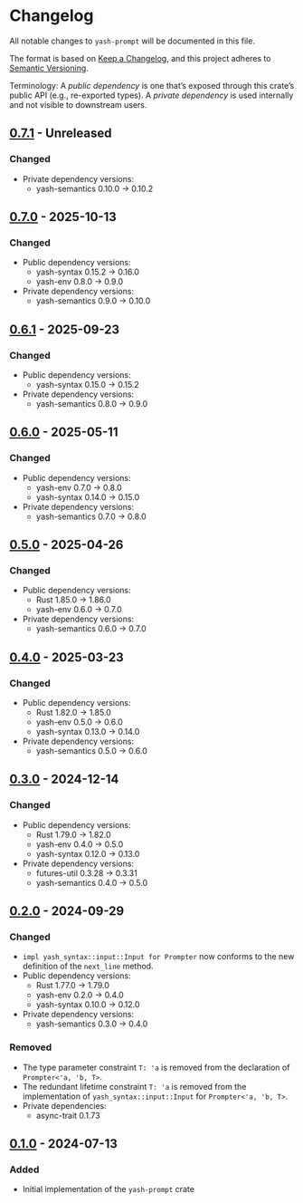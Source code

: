 # Changelog

All notable changes to `yash-prompt` will be documented in this file.

The format is based on [Keep a Changelog](https://keepachangelog.com/en/1.1.0/),
and this project adheres to [Semantic Versioning](https://semver.org/spec/v2.0.0.html).

Terminology: A _public dependency_ is one that’s exposed through this crate’s
public API (e.g., re-exported types).
A _private dependency_ is used internally and not visible to downstream users.

## [0.7.1] - Unreleased

### Changed

- Private dependency versions:
    - yash-semantics 0.10.0 → 0.10.2

## [0.7.0] - 2025-10-13

### Changed

- Public dependency versions:
    - yash-syntax 0.15.2 → 0.16.0
    - yash-env 0.8.0 → 0.9.0
- Private dependency versions:
    - yash-semantics 0.9.0 → 0.10.0

## [0.6.1] - 2025-09-23

### Changed

- Public dependency versions:
    - yash-syntax 0.15.0 → 0.15.2
- Private dependency versions:
    - yash-semantics 0.8.0 → 0.9.0

## [0.6.0] - 2025-05-11

### Changed

- Public dependency versions:
    - yash-env 0.7.0 → 0.8.0
    - yash-syntax 0.14.0 → 0.15.0
- Private dependency versions:
    - yash-semantics 0.7.0 → 0.8.0

## [0.5.0] - 2025-04-26

### Changed

- Public dependency versions:
    - Rust 1.85.0 → 1.86.0
    - yash-env 0.6.0 → 0.7.0
- Private dependency versions:
    - yash-semantics 0.6.0 → 0.7.0

## [0.4.0] - 2025-03-23

### Changed

- Public dependency versions:
    - Rust 1.82.0 → 1.85.0
    - yash-env 0.5.0 → 0.6.0
    - yash-syntax 0.13.0 → 0.14.0
- Private dependency versions:
    - yash-semantics 0.5.0 → 0.6.0

## [0.3.0] - 2024-12-14

### Changed

- Public dependency versions:
    - Rust 1.79.0 → 1.82.0
    - yash-env 0.4.0 → 0.5.0
    - yash-syntax 0.12.0 → 0.13.0
- Private dependency versions:
    - futures-util 0.3.28 → 0.3.31
    - yash-semantics 0.4.0 → 0.5.0

## [0.2.0] - 2024-09-29

### Changed

- `impl yash_syntax::input::Input for Prompter` now conforms to the new
  definition of the `next_line` method.
- Public dependency versions:
    - Rust 1.77.0 → 1.79.0
    - yash-env 0.2.0 → 0.4.0
    - yash-syntax 0.10.0 → 0.12.0
- Private dependency versions:
    - yash-semantics 0.3.0 → 0.4.0

### Removed

- The type parameter constraint `T: 'a` is removed from the declaration of
  `Prompter<'a, 'b, T>`.
- The redundant lifetime constraint `T: 'a` is removed from the implementation
  of `yash_syntax::input::Input` for `Prompter<'a, 'b, T>`.
- Private dependencies:
    - async-trait 0.1.73

## [0.1.0] - 2024-07-13

### Added

- Initial implementation of the `yash-prompt` crate

[0.7.1]: https://github.com/magicant/yash-rs/releases/tag/yash-prompt-0.7.1
[0.7.0]: https://github.com/magicant/yash-rs/releases/tag/yash-prompt-0.7.0
[0.6.1]: https://github.com/magicant/yash-rs/releases/tag/yash-prompt-0.6.1
[0.6.0]: https://github.com/magicant/yash-rs/releases/tag/yash-prompt-0.6.0
[0.5.0]: https://github.com/magicant/yash-rs/releases/tag/yash-prompt-0.5.0
[0.4.0]: https://github.com/magicant/yash-rs/releases/tag/yash-prompt-0.4.0
[0.3.0]: https://github.com/magicant/yash-rs/releases/tag/yash-prompt-0.3.0
[0.2.0]: https://github.com/magicant/yash-rs/releases/tag/yash-prompt-0.2.0
[0.1.0]: https://github.com/magicant/yash-rs/releases/tag/yash-prompt-0.1.0
